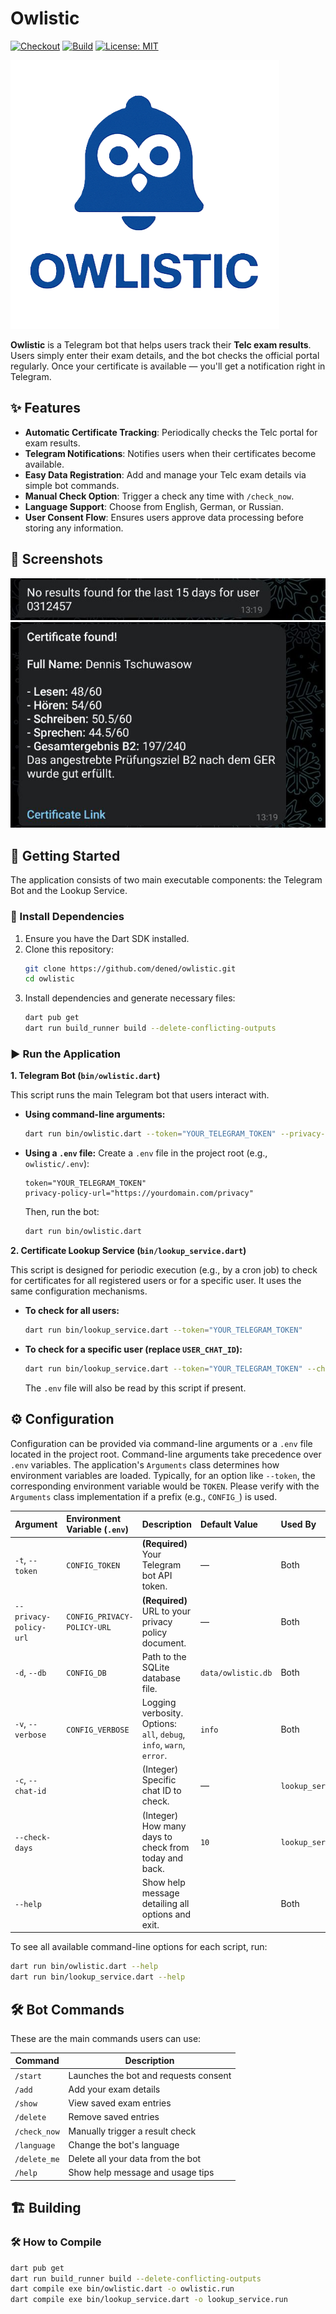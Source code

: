 # Owlistic

[![Checkout](https://github.com/dened/owlistic/actions/workflows/checkout.yml/badge.svg)](https://github.com/dened/owlistic/actions) 
[![Build](https://github.com/dened/owlistic/actions/workflows/build.yml/badge.svg)](https://github.com/dened/owlistic/actions)
[![License: MIT](https://img.shields.io/badge/license-MIT-purple.svg)](https://opensource.org/licenses/MIT) 

![](.img/logo.png)

**Owlistic** is a Telegram bot that helps users track their **Telc exam results**. Users simply enter their exam details, and the bot checks the official portal regularly. Once your certificate is available — you'll get a notification right in Telegram.

## ✨ Features

- **Automatic Certificate Tracking**: Periodically checks the Telc portal for exam results.
- **Telegram Notifications**: Notifies users when their certificates become available.
- **Easy Data Registration**: Add and manage your Telc exam details via simple bot commands.
- **Manual Check Option**: Trigger a check any time with `/check_now`.
- **Language Support**: Choose from English, German, or Russian.
- **User Consent Flow**: Ensures users approve data processing before storing any information.

## 📸 Screenshots
![](.img/cert_not_found.png)
![](.img/cert_found.png)

## 🚀 Getting Started

The application consists of two main executable components: the Telegram Bot and the Lookup Service.



### 🔧 Install Dependencies

1.  Ensure you have the Dart SDK installed.
2.  Clone this repository:
    ```sh
    git clone https://github.com/dened/owlistic.git
    cd owlistic
    ```
3.  Install dependencies and generate necessary files:
    ```sh
    dart pub get
    dart run build_runner build --delete-conflicting-outputs
    ```

### ▶️ Run the Application

**1. Telegram Bot (`bin/owlistic.dart`)**

This script runs the main Telegram bot that users interact with.

*   **Using command-line arguments:**
    ```sh
    dart run bin/owlistic.dart --token="YOUR_TELEGRAM_TOKEN" --privacy-policy-url="https://yourdomain.com/privacy" 
    ```

*   **Using a `.env` file:**
    Create a `.env` file in the project root (e.g., `owlistic/.env`):
    ```env
    token="YOUR_TELEGRAM_TOKEN"
    privacy-policy-url="https://yourdomain.com/privacy"
    ```
    Then, run the bot:
    ```sh
    dart run bin/owlistic.dart
    ```

**2. Certificate Lookup Service (`bin/lookup_service.dart`)**

This script is designed for periodic execution (e.g., by a cron job) to check for certificates for all registered users or for a specific user. It uses the same configuration mechanisms.

*   **To check for all users:**
    ```sh
    dart run bin/lookup_service.dart --token="YOUR_TELEGRAM_TOKEN" 
    ```

*   **To check for a specific user (replace `USER_CHAT_ID`):**
    ```sh
    dart run bin/lookup_service.dart --token="YOUR_TELEGRAM_TOKEN" --chat-id=USER_CHAT_ID --check-days=15
    ```
    The `.env` file will also be read by this script if present.

## ⚙️ Configuration

Configuration can be provided via command-line arguments or a `.env` file located in the project root. Command-line arguments take precedence over `.env` variables.
The application's `Arguments` class determines how environment variables are loaded. Typically, for an option like `--token`, the corresponding environment variable would be `TOKEN`. Please verify with the `Arguments` class implementation if a prefix (e.g., `CONFIG_`) is used.

| Argument                 | Environment Variable (`.env`) | Description                                                          | Default Value          | Used By         |
| :----------------------- | :-----------------------------| :------------------------------------------------------------------- | :--------------------- | :-------------- |
| `-t`, `--token`          | `CONFIG_TOKEN`                | **(Required)** Your Telegram bot API token.                          | —                      | Both            |
| `--privacy-policy-url`   | `CONFIG_PRIVACY-POLICY-URL`   | **(Required)** URL to your privacy policy document.                  | —                      | Both            |
| `-d`, `--db`             | `CONFIG_DB`                   | Path to the SQLite database file.                                    | `data/owlistic.db`     | Both            |
| `-v`, `--verbose`        | `CONFIG_VERBOSE`              | Logging verbosity. Options: `all`, `debug`, `info`, `warn`, `error`. | `info`                 | Both            |
| `-c`, `--chat-id`        |                               | (Integer) Specific chat ID to check.                                 | —                      | `lookup_service`|
| `--check-days`           |                               | (Integer) How many days to check from today and back.                | `10`                   | `lookup_service`|
| `--help`                 |                               | Show help message detailing all options and exit.                    |                        | Both            |

To see all available command-line options for each script, run:
```sh
dart run bin/owlistic.dart --help
dart run bin/lookup_service.dart --help
```

## 🛠️ Bot Commands

These are the main commands users can use:

| Command        | Description                              |
|----------------|------------------------------------------|
| `/start`       | Launches the bot and requests consent    |
| `/add`         | Add your exam details                    |
| `/show`        | View saved exam entries                  |
| `/delete`      | Remove saved entries                     |
| `/check_now`   | Manually trigger a result check          |
| `/language`    | Change the bot's language                |
| `/delete_me`   | Delete all your data from the bot        |
| `/help`        | Show help message and usage tips         |

## 🏗️ Building

### 🛠️ How to Compile
```sh
dart pub get
dart run build_runner build --delete-conflicting-outputs
dart compile exe bin/owlistic.dart -o owlistic.run
dart compile exe bin/lookup_service.dart -o lookup_service.run
```

